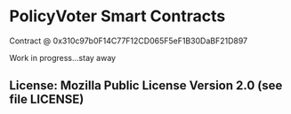 # PolicyVoter Smart Contracts

Contract @ 0x310c97b0F14C77F12CD065F5eF1B30DaBF21D897

Work in progress...stay away

## License: Mozilla Public License Version 2.0 (see file LICENSE)
